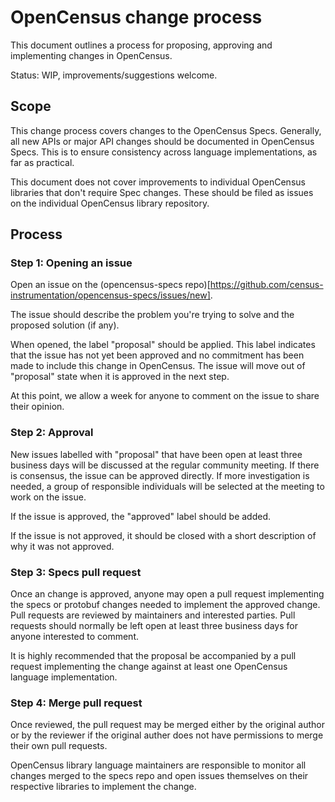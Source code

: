 # OpenCensus change process

This document outlines a process for proposing, approving and implementing changes in OpenCensus.

Status: WIP, improvements/suggestions welcome.

## Scope

This change process covers changes to the OpenCensus Specs. Generally, all new APIs or major
API changes should be documented in OpenCensus Specs. This is to ensure consistency across
language implementations, as far as practical.

This document does not cover improvements to individual OpenCensus libraries that don't
require Spec changes. These should be filed as issues on the individual OpenCensus library
repository.

## Process

### Step 1: Opening an issue

Open an issue on the (opencensus-specs repo)[https://github.com/census-instrumentation/opencensus-specs/issues/new].

The issue should describe the problem you're trying to solve and the proposed solution (if any).

When opened, the label "proposal" should be applied.
This label indicates that the issue has not yet been approved and no commitment has been made
to include this change in OpenCensus.
The issue will move out of "proposal" state when it is approved in the next step.

At this point, we allow a week for anyone to comment on the issue to share their opinion.

### Step 2: Approval

New issues labelled with "proposal" that have been open at least three business days will be discussed at the regular community meeting.
If there is consensus, the issue can be approved directly. If more investigation is needed, a group of responsible
individuals will be selected at the meeting to work on the issue.

If the issue is approved, the "approved" label should be added.

If the issue is not approved, it should be closed with a short description of why it was not approved.

### Step 3: Specs pull request

Once an change is approved, anyone may open a pull request implementing the specs or protobuf changes needed to implement
the approved change. Pull requests are reviewed by maintainers and interested parties. Pull requests should normally be
left open at least three business days for anyone interested to comment.

It is highly recommended that the proposal be accompanied by a pull request implementing the change
against at least one OpenCensus language implementation.

### Step 4: Merge pull request

Once reviewed, the pull request may be merged either by the original author or by the reviewer if the original auther
does not have permissions to merge their own pull requests.

OpenCensus library language maintainers are responsible to monitor all changes merged to the specs repo and open issues
themselves on their respective libraries to implement the change.
